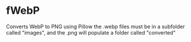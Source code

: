 # fWebP
Converts WebP to PNG using Pillow
the .webp files must be in a subfolder called "images", and the .png will populate a folder called "converted"